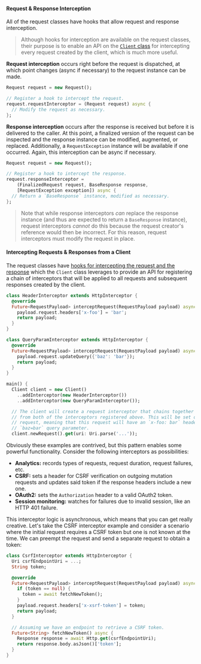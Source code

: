 #### Request & Response Interception
All of the request classes have hooks that allow request and response
interception.

> Although hooks for interception are available on the request classes, their
> purpose is to enable an API on the [`Client` class](#http-client) for
> intercepting every request created by the client, which is much more useful.

**Request interception** occurs right before the request is dispatched, at which
point changes (async if necessary) to the request instance can be made.

```dart
Request request = new Request();

// Register a hook to intercept the request.
request.requestInterceptor = (Request request) async {
  // Modify the request as necessary.
};
```

**Response interception** occurs after the response is received but before it is
delivered to the caller. At this point, a finalized version of the request can
be inspected and the response instance can be modified, augmented, or replaced.
Additionally, a `RequestException` instance will be available if one occurred.
Again, this interception can be async if necessary.

```dart
Request request = new Request();

// Register a hook to intercept the response.
request.responseInterceptor =
    (FinalizedRequest request, BaseResponse response,
    [RequestException exception]) async {
  // Return a `BaseResponse` instance, modified as necessary.
};
```

> Note that while response interceptors _can_ replace the response instance (and
> thus are expected to return a `BaseResponse` instance), request interceptors
> _cannot_ do this because the request creator's reference would then be
> incorrect. For this reason, request interceptors must modify the request in
> place.



#### Intercepting Requests & Responses from a Client
The request classes have [hooks for intercepting the request and the response](#request--response-interception)
which the `Client` class leverages to provide an API for registering a chain of
interceptors that will be applied to all requests and subsequent responses
created by the client.

```dart
class HeaderInterceptor extends HttpInterceptor {
  @override
  Future<RequestPayload> interceptRequest(RequestPayload payload) async {
    payload.request.headers['x-foo'] = 'bar';
    return payload;
  }
}

class QueryParamInterceptor extends HttpInterceptor {
  @override
  Future<RequestPayload> interceptRequest(RequestPayload payload) async {
    payload.request.updateQuery({'baz': 'bar'});
    return payload;
  }
}

main() {
  Client client = new Client()
    ..addInterceptor(new HeaderInterceptor())
    ..addInterceptor(new QueryParamInterceptor());

  // The client will create a request interceptor that chains together the logic
  // from both of the interceptors registered above. This will be set on the
  // request, meaning that this request will have an `x-foo: bar` header and a
  // `baz=bar` query parameter.
  client.newRequest().get(uri: Uri.parse('...'));
```

Obviously these examples are contrived, but this pattern enables some powerful
functionality. Consider the following interceptors as possibilities:

- **Analytics:** records types of requests, request duration, request
  failures, etc.
- **CSRF:** sets a header for CSRF verification on outgoing mutation requests
  and updates said token if the response headers include a new one.
- **OAuth2:** sets the `Authorization` header to a valid OAuth2 token.
- **Session monitoring:** watches for failures due to invalid session, like an
  HTTP 401 failure.

This interceptor logic is asynchronous, which means that you can get really
creative. Let's take the CSRF interceptor example and consider a scenario where
the initial request requires a CSRF token but one is not known at the time. We
can preempt the request and send a separate request to obtain a token:

```dart
class CsrfInterceptor extends HttpInterceptor {
  Uri csrfEndpointUri = ...;
  String token;

  @override
  Future<RequestPayload> interceptRequest(RequestPayload payload) async {
    if (token == null) {
      token = await fetchNewToken();
    }
    payload.request.headers['x-xsrf-token'] = token;
    return payload;
  }

  // Assuming we have an endpoint to retrieve a CSRF token.
  Future<String> fetchNewToken() async {
    Response response = await Http.get(csrfEndpointUri);
    return response.body.asJson()['token'];
  }
}
```

